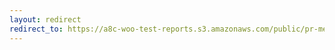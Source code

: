 ```yaml
---
layout: redirect
redirect_to: https://a8c-woo-test-reports.s3.amazonaws.com/public/pr-merge/41253/api/index.html
---
```

